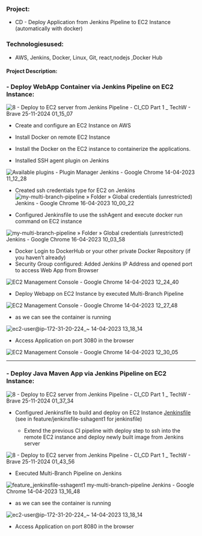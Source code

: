 
### Project:
*  CD - Deploy Application from Jenkins Pipeline to EC2 Instance (automatically with docker)

### Technologiesused:
*  AWS, Jenkins, Docker, Linux, Git, react,nodejs ,Docker Hub

####  Project Description:

###  - Deploy WebApp Container via Jenkins Pipeline on EC2 Instance:


![8 - Deploy to EC2 server from Jenkins Pipeline - CI_CD Part 1 _ TechW - Brave 25-11-2024 01_15_07](https://github.com/user-attachments/assets/295230e9-ed62-4fd0-a9eb-6074bf71114b)


* Create and configure an EC2 Instance on AWS
* Install Docker on remote EC2 Instance

* Install the  Docker on the EC2 instance to containerize the  applications.
* Installed SSH agent plugin on Jenkins

![Available plugins - Plugin Manager  Jenkins  - Google Chrome 14-04-2023 11_12_28](https://user-images.githubusercontent.com/96679708/232266677-8fef5acc-0b91-4ea7-81d0-d511071934d5.png)


* Created ssh credentials type for EC2 on Jenkins
![my-multi-branch-pipeline » Folder » Global credentials (unrestricted)  Jenkins  - Google Chrome 16-04-2023 10_00_22](https://user-images.githubusercontent.com/96679708/232266723-1395008c-5ed7-47f8-9683-1085759f9713.png)


*  Configured Jenkinsfile to use the sshAgent and execute docker run command on EC2 instance

  
  ![my-multi-branch-pipeline » Folder » Global credentials (unrestricted)  Jenkins  - Google Chrome 16-04-2023 10_03_58](https://user-images.githubusercontent.com/96679708/232274719-f7d83a74-da83-4771-8a3b-825a0383b6f2.png)

  
*  Docker Login to DockerHub or your other private Docker Repository (if you haven’t already)
*  Security Group configured: Added Jenkins IP Address and opened port to access Web App from Browser 

![EC2 Management Console - Google Chrome 14-04-2023 12_24_40](https://user-images.githubusercontent.com/96679708/232274808-a3287246-c6b3-4b30-88b6-4513152076bd.png)

 
* Deploy Webapp on EC2 Instance by executed Multi-Branch Pipeline

![EC2 Management Console - Google Chrome 14-04-2023 12_27_48](https://user-images.githubusercontent.com/96679708/232274850-a78db942-89b8-486a-a505-4cbb53db6638.png)



* as we can see the container is running 

![ec2-user@ip-172-31-20-224_~ 14-04-2023 13_18_14](https://user-images.githubusercontent.com/96679708/232275690-4a390cd7-0d85-4888-8711-f3482a415744.png)

*  Access Application on port 3080 in the browser


![EC2 Management Console - Google Chrome 14-04-2023 12_30_05](https://user-images.githubusercontent.com/96679708/232275037-53398831-eca1-409e-862d-4b06376ec119.png)

-------------------------------------------------------------------

### - Deploy Java Maven App via Jenkins Pipeline on EC2 Instance:

![8 - Deploy to EC2 server from Jenkins Pipeline - CI_CD Part 1 _ TechW - Brave 25-11-2024 01_37_34](https://github.com/user-attachments/assets/2e7bab18-ee0f-4f35-907b-d41b5f6bd3bc)


 * Configured Jenkinsfile to build and deploy on EC2 Instance [Jenkinsfile](https://github.com/Rajib-Mardi/Setup-continuous-deployment-to-AWS-EC2/blob/feature/jenkinsfile-sshagent1/Jenkinsfile)    (see in feature/jenkinsfile-sshagent1 for jenkinsfile)

   * Extend the previous CI pipeline with deploy step to ssh into the remote EC2 instance and deploy newly built image from Jenkins server
  
![8 - Deploy to EC2 server from Jenkins Pipeline - CI_CD Part 1 _ TechW - Brave 25-11-2024 01_43_56](https://github.com/user-attachments/assets/3c214ada-d2c4-4a28-82a3-71568d403100)

   
 * Executed Multi-Branch Pipeline on Jenkins

![feature_jenkinsfile-sshagent1  my-multi-branch-pipeline   Jenkins  - Google Chrome 14-04-2023 13_16_48](https://user-images.githubusercontent.com/96679708/232276547-f007266b-677f-4ec5-a665-00375c8abfd4.png)


* as we can see the container is running 

![ec2-user@ip-172-31-20-224_~ 14-04-2023 13_18_14](https://user-images.githubusercontent.com/96679708/232275690-4a390cd7-0d85-4888-8711-f3482a415744.png)

*  Access Application on port 8080 in the browser



